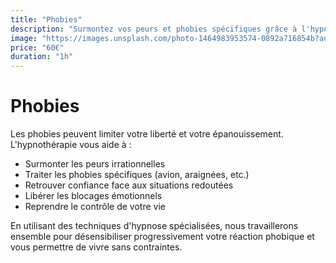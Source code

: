 ```yaml
---
title: "Phobies"
description: "Surmontez vos peurs et phobies spécifiques grâce à l'hypnothérapie."
image: "https://images.unsplash.com/photo-1464983953574-0892a716854b?auto=format&fit=crop&w=600&q=80"
price: "60€"
duration: "1h"
---
```


# Phobies

Les phobies peuvent limiter votre liberté et votre épanouissement. L'hypnothérapie vous aide à :

- Surmonter les peurs irrationnelles
- Traiter les phobies spécifiques (avion, araignées, etc.)
- Retrouver confiance face aux situations redoutées
- Libérer les blocages émotionnels
- Reprendre le contrôle de votre vie

En utilisant des techniques d'hypnose spécialisées, nous travaillerons ensemble pour désensibiliser progressivement votre réaction phobique et vous permettre de vivre sans contraintes.
